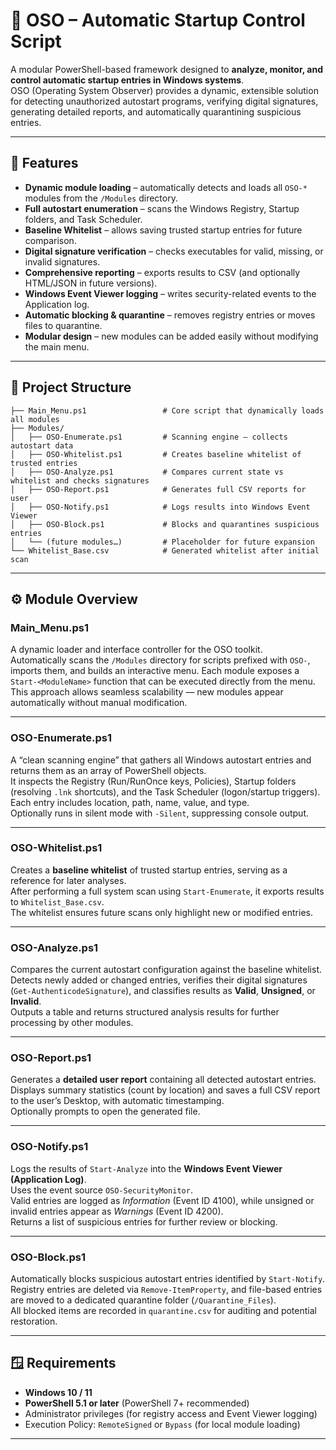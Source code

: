 # 🧩 OSO – Automatic Startup Control Script

A modular PowerShell-based framework designed to **analyze, monitor, and control automatic startup entries in Windows systems**.  
OSO (Operating System Observer) provides a dynamic, extensible solution for detecting unauthorized autostart programs, verifying digital signatures, generating detailed reports, and automatically quarantining suspicious entries.

---

## 🚀 Features

- **Dynamic module loading** – automatically detects and loads all `OSO-*` modules from the `/Modules` directory.
- **Full autostart enumeration** – scans the Windows Registry, Startup folders, and Task Scheduler.
- **Baseline Whitelist** – allows saving trusted startup entries for future comparison.
- **Digital signature verification** – checks executables for valid, missing, or invalid signatures.
- **Comprehensive reporting** – exports results to CSV (and optionally HTML/JSON in future versions).
- **Windows Event Viewer logging** – writes security-related events to the Application log.
- **Automatic blocking & quarantine** – removes registry entries or moves files to quarantine.
- **Modular design** – new modules can be added easily without modifying the main menu.

---

## 🧱 Project Structure

```text
├── Main_Menu.ps1                 # Core script that dynamically loads all modules
├── Modules/
│   ├── OSO-Enumerate.ps1         # Scanning engine – collects autostart data
│   ├── OSO-Whitelist.ps1         # Creates baseline whitelist of trusted entries
│   ├── OSO-Analyze.ps1           # Compares current state vs whitelist and checks signatures
│   ├── OSO-Report.ps1            # Generates full CSV reports for user
│   ├── OSO-Notify.ps1            # Logs results into Windows Event Viewer
│   ├── OSO-Block.ps1             # Blocks and quarantines suspicious entries
│   └── (future modules…)         # Placeholder for future expansion
└── Whitelist_Base.csv            # Generated whitelist after initial scan
```

---

## ⚙️ Module Overview

### **Main_Menu.ps1**
A dynamic loader and interface controller for the OSO toolkit.  
Automatically scans the `/Modules` directory for scripts prefixed with `OSO-`, imports them, and builds an interactive menu. Each module exposes a `Start-<ModuleName>` function that can be executed directly from the menu.  
This approach allows seamless scalability — new modules appear automatically without manual modification.

---

### **OSO-Enumerate.ps1**
A “clean scanning engine” that gathers all Windows autostart entries and returns them as an array of PowerShell objects.  
It inspects the Registry (Run/RunOnce keys, Policies), Startup folders (resolving `.lnk` shortcuts), and the Task Scheduler (logon/startup triggers).  
Each entry includes location, path, name, value, and type.  
Optionally runs in silent mode with `-Silent`, suppressing console output.

---

### **OSO-Whitelist.ps1**
Creates a **baseline whitelist** of trusted startup entries, serving as a reference for later analyses.  
After performing a full system scan using `Start-Enumerate`, it exports results to `Whitelist_Base.csv`.  
The whitelist ensures future scans only highlight new or modified entries.

---

### **OSO-Analyze.ps1**
Compares the current autostart configuration against the baseline whitelist.  
Detects newly added or changed entries, verifies their digital signatures (`Get-AuthenticodeSignature`), and classifies results as **Valid**, **Unsigned**, or **Invalid**.  
Outputs a table and returns structured analysis results for further processing by other modules.

---

### **OSO-Report.ps1**
Generates a **detailed user report** containing all detected autostart entries.  
Displays summary statistics (count by location) and saves a full CSV report to the user’s Desktop, with automatic timestamping.  
Optionally prompts to open the generated file.

---

### **OSO-Notify.ps1**
Logs the results of `Start-Analyze` into the **Windows Event Viewer (Application Log)**.  
Uses the event source `OSO-SecurityMonitor`.  
Valid entries are logged as *Information* (Event ID 4100), while unsigned or invalid entries appear as *Warnings* (Event ID 4200).  
Returns a list of suspicious entries for further review or blocking.

---

### **OSO-Block.ps1**
Automatically blocks suspicious autostart entries identified by `Start-Notify`.  
Registry entries are deleted via `Remove-ItemProperty`, and file-based entries are moved to a dedicated quarantine folder (`/Quarantine_Files`).  
All blocked items are recorded in `quarantine.csv` for auditing and potential restoration.

---

## 🪟 Requirements

- **Windows 10 / 11**
- **PowerShell 5.1 or later** (PowerShell 7+ recommended)
- Administrator privileges (for registry access and Event Viewer logging)
- Execution Policy: `RemoteSigned` or `Bypass` (for local module loading)

---
